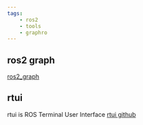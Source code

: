```yaml
---
tags:
    - ros2
    - tools
    - graphro
---
```


## ros2 graph

[ros2_graph](https://github.com/kiwicampus/ros2_graph/tree/main)


## rtui
rtui is ROS Terminal User Interface
[rtui github](https://github.com/eduidl/rtui)